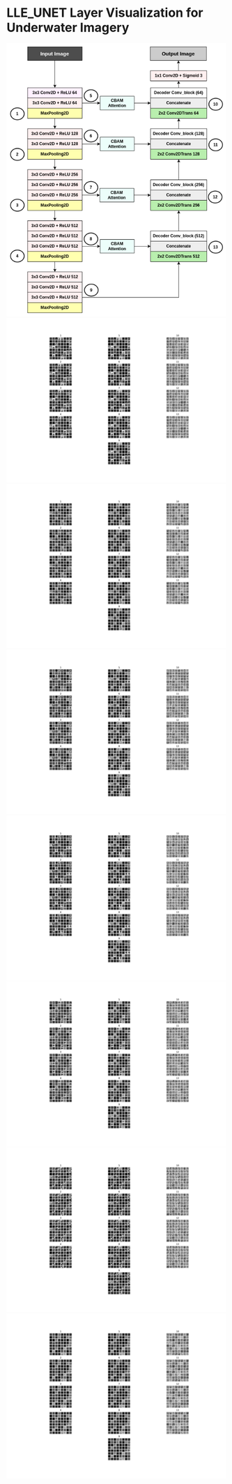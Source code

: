 # LLE_UNET Layer Visualization for Underwater Imagery

<div align="center">
    <img src="resources/VGG_UNET.png" alt="LLE_UNET">
</div>

<div align="center">
    <img src="resources/layes.png" alt="Layers">
</div>

<div align="center">
    <img src="layer_outputs/IMG_10/IMG_10_Layers.png" alt="Layers">
</div>

<div align="center">
    <img src="layer_outputs/IMG_15/IMG_15_Layers.png" alt="Layers">
</div>

<div align="center">
    <img src="layer_outputs/IMG_200/IMG_200_Layers.png" alt="Layers">
</div>

<div align="center">
    <img src="layer_outputs/IMG_40/IMG_40_Layers.png" alt="Layers">
</div>

<div align="center">
    <img src="layer_outputs/IMG_600/IMG_600_Layers.png" alt="Layers">
</div>

<div align="center">
    <img src="layer_outputs/IMG_625/IMG_625_Layers.png" alt="Layers">
</div>






